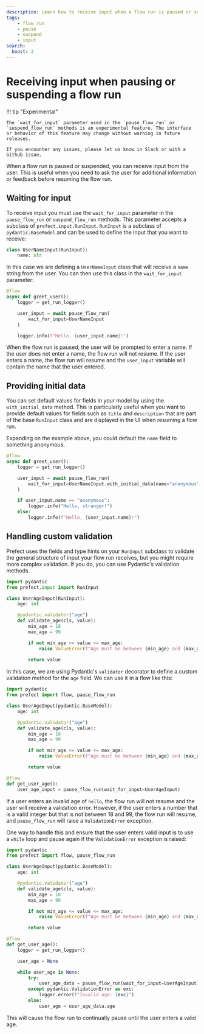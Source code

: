 ```yaml
---
description: Learn how to receive input when a flow run is paused or suspended.
tags:
    - flow run
    - pause
    - suspend
    - input
search:
  boost: 2
---
```


# Receiving input when pausing or suspending a flow run
!!! tip "Experimental"

    The `wait_for_input` parameter used in the `pause_flow_run` or `suspend_flow_run` methods is an experimental feature. The interface or behavior of this feature may change without warning in future releases. 

    If you encounter any issues, please let us know in Slack or with a Github issue.


When a flow run is paused or suspended, you can receive input from the user. This is useful when you need to ask the user for additional information or feedback before resuming the flow run.

## Waiting for input

To receive input you must use the `wait_for_input` parameter in the `pause_flow_run` or `suspend_flow_run` methods. This parameter accepts a subclass of `prefect.input.RunInput`. `RunInput` is a subclass of `pydantic.BaseModel` and can be used to define the input that you want to receive:

```python
class UserNameInput(RunInput):
    name: str
```

In this case we are defining a `UserNameInput` class that will receive a `name` string from the user. You can then use this class in the `wait_for_input` parameter:

```python
@flow
async def greet_user():
    logger = get_run_logger()

    user_input = await pause_flow_run(
        wait_for_input=UserNameInput
    )

    logger.info(f"Hello, {user_input.name}!")
```

When the flow run is paused, the user will be prompted to enter a name. If the user does not enter a name, the flow run will not resume. If the user enters a name, the flow run will resume and the `user_input` variable will contain the name that the user entered.

## Providing initial data

You can set default values for fields in your model by using the `with_initial_data` method. This is particularly useful when you want to provide default values for fields such as `title` and `description` that are part of the base `RunInput` class and are displayed in the UI when resuming a flow run.

Expanding on the example above, you could default the `name` field to something anonymous.

```python
@flow
async def greet_user():
    logger = get_run_logger()

    user_input = await pause_flow_run(
        wait_for_input=UserNameInput.with_initial_data(name="anonymous")
    )

    if user_input.name == "anonymous":
        logger.info("Hello, stranger!")
    else:
        logger.info(f"Hello, {user_input.name}!")
```

## Handling custom validation

Prefect uses the fields and type hints on your `RunInput` subclass to validate the general structure of input your flow run receives, but you might require more complex validation. If you do, you can use Pydantic's validation methods.

```python
import pydantic
from prefect.input import RunInput

class UserAgeInput(RunInput):
    age: int

    @pydantic.validator("age")
    def validate_age(cls, value):
        min_age = 18
        max_age = 99

        if not min_age <= value <= max_age:
            raise ValueError(f"Age must be between {min_age} and {max_age}")
        
        return value
```

In this case, we are using Pydantic's `validator` decorator to define a custom validation method for the `age` field. We can use it in a flow like this:

```python
import pydantic
from prefect import flow, pause_flow_run

class UserAgeInput(pydantic.BaseModel):
    age: int

    @pydantic.validator("age")
    def validate_age(cls, value):
        min_age = 18
        max_age = 99

        if not min_age <= value <= max_age:
            raise ValueError(f"Age must be between {min_age} and {max_age}")

        return value

@flow
def get_user_age():
    user_age_input = pause_flow_run(wait_for_input=UserAgeInput)
```

If a user enters an invalid age of `hello`, the flow run will not resume and the user will receive a validation error. However, if the user enters a number that is a valid integer but that is not between 18 and 99, the flow run will resume, and `pause_flow_run` will raise a `ValidationError` exception.

One way to handle this and ensure that the user enters valid input is to use a `while` loop and pause again if the `ValidationError` exception is raised:

```python
import pydantic
from prefect import flow, pause_flow_run

class UserAgeInput(pydantic.BaseModel):
    age: int

    @pydantic.validator("age")
    def validate_age(cls, value):
        min_age = 18
        max_age = 99

        if not min_age <= value <= max_age:
            raise ValueError(f"Age must be between {min_age} and {max_age}")

        return value

@flow
def get_user_age():
    logger = get_run_logger()

    user_age = None

    while user_age is None:
        try:
            user_age_data = pause_flow_run(wait_for_input=UserAgeInput)
        except pydantic.ValidationError as exc:
            logger.error(f"Invalid age: {exc}")
        else:
            user_age = user_age_data.age
```

This will cause the flow run to continually pause until the user enters a valid age.
